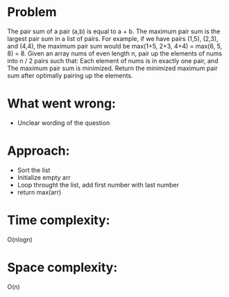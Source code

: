 # Problem
The pair sum of a pair (a,b) is equal to a + b. The maximum pair sum is the largest pair sum in a list of pairs.
For example, if we have pairs (1,5), (2,3), and (4,4), the maximum pair sum would be max(1+5, 2+3, 4+4) = max(6, 5, 8) = 8.
Given an array nums of even length n, pair up the elements of nums into n / 2 pairs such that:
Each element of nums is in exactly one pair, and
The maximum pair sum is minimized.
Return the minimized maximum pair sum after optimally pairing up the elements.

# What went wrong:
- Unclear wording of the question

# Approach:
- Sort the list
- Initialize empty arr
- Loop throught the list, add first number with last number
- return max(arr)

# Time complexity:
O(nlogn)

# Space complexity:
O(n)
